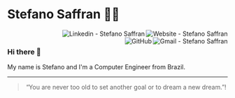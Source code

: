 # Stefano Saffran 👨‍💻

<a href="https://stefanosaffran.com" target="_blank" >
  <img align="right" alt="Website - Stefano Saffran" src="https://img.shields.io/badge/-Website-222?style=flat-square&link=https://stefanosaffran.com">
</a>&nbsp;&nbsp;&nbsp;
<a href="https://www.linkedin.com/in/stefanosaffran/" target="_blank" >
  <img align="right" alt="Linkedin - Stefano Saffran" src="https://img.shields.io/badge/-LinkedIn-blue?style=flat-square&logo=Linkedin&logoColor=white&link=https://www.linkedin.com/in/stefanosaffran/>
</a>&nbsp;&nbsp;&nbsp;
<a href="mailto:stefanoas@gmail.com" target="_blank" >
  <img align="right" alt="Gmail - Stefano Saffran" src="https://img.shields.io/badge/-Gmail-c14438?style=flat-square&logo=Gmail&logoColor=white&link=mailto:stefanoas@gmail.com">
</a> 
<a href="https://github.com/StefanoSaffran"><img align="right" alt="GitHub" src="https://img.shields.io/badge/dynamic/json?logo=github&label=GitHub+Followers&labelColor=282c34&color=181717&query=%24.data.totalSubs&url=https%3A%2F%2Fapi.spencerwoo.com%2Fsubstats%2F%3Fsource%3Dgithub%26queryKey%3DStefanoSaffran&longCache=true"/></a>


### Hi there 👋

My name is Stefano and I'm a Computer Engineer from Brazil.

---

<blockquote align="center">“You are never too old to set another goal or to dream a new dream.”!</blockquote>


<!--
[![forthebadge](https://forthebadge.com/images/badges/winter-is-coming.svg)](https://forthebadge.com)

<!--
**StefanoSaffran/StefanoSaffran** is a ✨ _special_ ✨ repository because its `README.md` (this file) appears on your GitHub profile.
